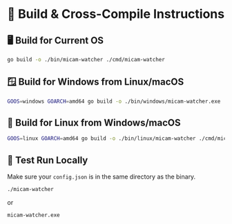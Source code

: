 # 🔧 Build & Cross-Compile Instructions

## 🖥️ Build for Current OS

```bash
go build -o ./bin/micam-watcher ./cmd/micam-watcher
```

## 🪟 Build for Windows from Linux/macOS

```bash
GOOS=windows GOARCH=amd64 go build -o ./bin/windows/micam-watcher.exe ./cmd/micam-watcher
```

## 🐧 Build for Linux from Windows/macOS

```bash
GOOS=linux GOARCH=amd64 go build -o ./bin/linux/micam-watcher ./cmd/micam-watcher
```

## 🧪 Test Run Locally

Make sure your `config.json` is in the same directory as the binary.

```bash
./micam-watcher
```

or

```cmd
micam-watcher.exe
```

